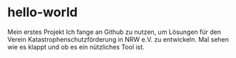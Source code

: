 # hello-world
Mein erstes Projekt
Ich fange an Github zu nutzen, um Lösungen für den Verein Katastrophenschutzförderung in NRW e.V. zu entwickeln.
Mal sehen wie es klappt und ob es ein nützliches Tool ist.
